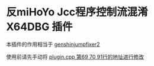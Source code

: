 # 反miHoYo Jcc程序控制流混淆 X64DBG 插件

本插件的作用相当于 [genshinjumpfixer2](https://github.com/khang06/genshinjumpfixer2) 

使用前请先手动将 [plugin.cpp 第69 70 91行的地址进行修改](https://github.com/DNLINYJ/Anti_miHoYo_Jcc_Obfuscate/blob/miHoYo/YS%20x64dbg%20Plugin/plugin.cpp#L69-L70)
